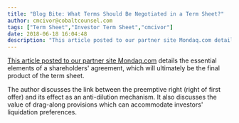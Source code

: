 ```yaml
---
title: "Blog Bite: What Terms Should Be Negotiated in a Term Sheet?"
author: cmcivor@cobaltcounsel.com
tags: ["Term Sheet","Investor Term Sheet","cmcivor"]
date: 2018-06-18 16:04:48
description: "This article posted to our partner site Mondaq.com details the essential elements of a shareholders' agreement, which will ultimately be the final product of the term sheet. The author discusses the..."
---
```


[This article posted to our partner site Mondaq.com](http://www.mondaq.com/canada/x/304372/Shareholders/Should+Your+Company+Have+A+Shareholder+Agreement) details the essential elements of a shareholders' agreement, which will ultimately be the final product of the term sheet.

The author discusses the link between the preemptive right (right of first offer) and its effect as an anti-dilution mechanism. It also discusses the value of drag-along provisions which can accommodate investors' liquidation preferences.
